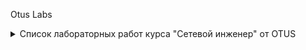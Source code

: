 Otus Labs

<details>
  <summary>Список лабораторных работ курса "Сетевой инженер" от OTUS</summary>

- 1 - [VLAN и маршрутизация между VLAN](/lab-1/README.md)
- 2 - [Настройка STP](/lab-2/README.md)
- 3 - [DHCPv4/v6 и SLAAC](/lab-3/README.md)
 -  [Настройка DHCPv4](/lab-3/v4.md)
 -  [Настройка DHCPv6 SLAAC](/lab-3/v6.md)
 -  [Архитектура сети IPv4/v6](/lab-4/README.md)
 -  [Настройка policy based routing(PBR)](/lab-5/README.md)
  </details>
